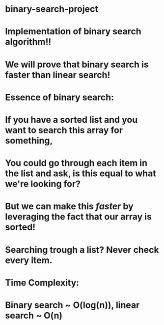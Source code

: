 # binary-search-project

# Implementation of binary search algorithm!!

# We will prove that binary search is faster than linear search!


# Essence of binary search:
# If you have a sorted list and you want to search this array for something,
# You could go through each item in the list and ask, is this equal to what we're looking for?
# But we can make this *faster* by leveraging the fact that our array is sorted!
# Searching trough a list? Never check every item.

# Time Complexity:
# Binary search ~ O(log(n)), linear search ~ O(n)

